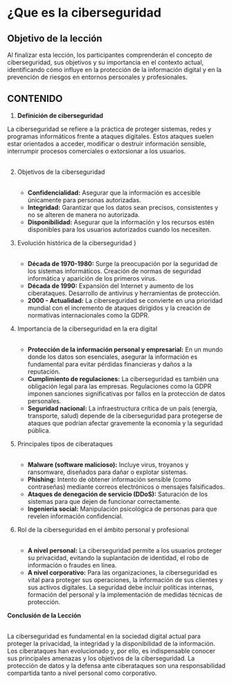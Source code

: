 # **¿Que es la ciberseguridad**

## **Objetivo de la lección**

Al finalizar esta lección, los participantes comprenderán el concepto de ciberseguridad, 
sus objetivos y su importancia en el contexto actual, identificando cómo influye en la 
protección de la información digital y en la prevención de riesgos en entornos 
personales y profesionales. 

## **CONTENIDO**

1. **Definición de ciberseguridad**

La ciberseguridad se refiere a la práctica de proteger sistemas, redes y programas 
informáticos frente a ataques digitales. Estos ataques suelen estar orientados a acceder, 
modificar o destruir información sensible, interrumpir procesos comerciales o 
extorsionar a los usuarios.
<br><br>

2. Objetivos de la ciberseguridad 
    <br><br>

    - **Confidencialidad:** Asegurar que la información es accesible únicamente para 
    personas autorizadas. 
    - **Integridad:** Garantizar que los datos sean precisos, consistentes y no se alteren de 
    manera no autorizada. 
    - **Disponibilidad:** Asegurar que la información y los recursos estén disponibles para 
    los usuarios autorizados cuando los necesiten.

3. Evolución histórica de la ciberseguridad }
    <br><br>

    - **Década de 1970-1980:** Surge la preocupación por la seguridad de los sistemas 
    informáticos. Creación de normas de seguridad informática y aparición de los 
    primeros virus. 
    - **Década de 1990:** Expansión del Internet y aumento de los ciberataques. 
    Desarrollo de antivirus y herramientas de protección. 
    - **2000 - Actualidad:** La ciberseguridad se convierte en una prioridad mundial con 
    el incremento de ataques dirigidos y la creación de normativas internacionales 
    como la GDPR.

4. Importancia de la ciberseguridad en la era digital 
    <br><br>

    - **Protección de la información personal y empresarial:** En un mundo donde los 
    datos son esenciales, asegurar la información es fundamental para evitar pérdidas 
    financieras y daños a la reputación. 
    - **Cumplimiento de regulaciones:** La ciberseguridad es también una obligación 
    legal para las empresas. Regulaciones como la GDPR imponen sanciones 
    significativas por fallos en la protección de datos personales. 
    - **Seguridad nacional:** La infraestructura crítica de un país (energía, transporte, 
    salud) depende de la ciberseguridad para protegerse de ataques que podrían 
    afectar gravemente la economía y la seguridad pública.

5. Principales tipos de ciberataques 
    <br><br>

    - **Malware (software malicioso):** 
    Incluye virus, troyanos y ransomware, diseñados para dañar o explotar sistemas. 
    - **Phishing:** Intento de obtener información sensible (como contraseñas) mediante 
    correos electrónicos o mensajes falsificados. 
    - **Ataques de denegación de servicio (DDoS):** Saturación de los sistemas para que 
    dejen de funcionar correctamente. 
    - **Ingeniería social:** Manipulación psicológica de personas para que revelen 
    información confidencial.

6. Rol de la ciberseguridad en el ámbito personal y profesional 
    <br><br>
    - **A nivel personal:** La ciberseguridad permite a los usuarios proteger su privacidad, 
    evitando la suplantación de identidad, el robo de información o fraudes en línea. 
    - **A nivel corporativo:** Para las organizaciones, la ciberseguridad es vital para 
    proteger sus operaciones, la información de sus clientes y sus activos digitales. La 
    seguridad debe incluir políticas internas, formación del personal y la 
    implementación de medidas técnicas de protección. 

**Conclusión de la Lección**
<br><br>

La ciberseguridad es fundamental en la sociedad digital actual para proteger la 
privacidad, la integridad y la disponibilidad de la información. Los ciberataques han 
evolucionado y, por ello, es indispensable conocer sus principales amenazas y los 
objetivos de la ciberseguridad. La protección de datos y la defensa ante ciberataques 
son una responsabilidad compartida tanto a nivel personal como corporativo. 